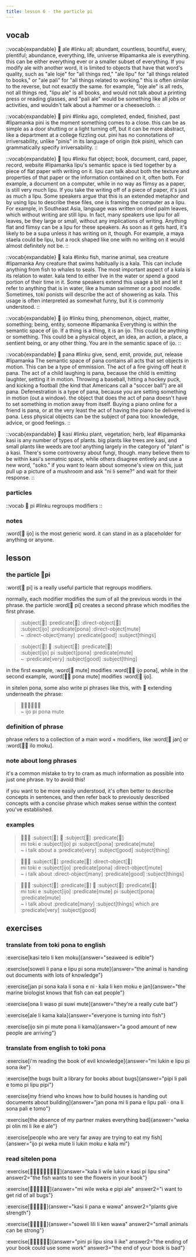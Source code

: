 ```yaml
---
title: lesson 6 - the particle pi
---
```


## vocab
::vocab{expandable}
󱤄 ale
#linku
all; abundant, countless, bountiful, every, plentiful; abundance, everything, life, universe
#lipamanka
ale is everything. this can be either everything ever or a smaller subset of everything. If you modify ale with another word, it is limited to objects that have that word's quality, such as "ale loje" for "all things red," "ale lipu" for "all things related to books," or "ale pali" for "all things related to working." this is often similar to the reverse, but not exactly the same. for example, "loje ale" is all reds, not all things red, "lipu ale" is all books, and would not talk about a printing press or reading glasses, and "pali ale" would be something like all jobs or activities, and wouldn't talk about a hammer or a cheesecloth.
::

::vocab{expandable}
󱥐 pini
#linku
ago, completed, ended, finished, past
#lipamanka
pini is the moment something comes to a close. this can be as simple as a door shutting or a light turning off, but it can be more abstract, like a department at a college fizzling out. pini has no connotations of irriversability, unlike "pinis" in its language of origin (tok pisin), which can grammatically specify irriversability.
::

::vocab{expandable}
󱤪 lipu
#linku
flat object; book, document, card, paper, record, website
#lipamanka
lipu's semantic space is tied together by a piece of flat paper with writing on it. lipu can talk about both the texture and properties of that paper or the information contained on it, often both. For example, a document on a computer, while in no way as flimsy as a paper, is still very much lipu. If you take the writing off of a piece of paper, it's just as much a lipu. Some speakers argue that this is an extended metaphor and by using lipu to describe these files, one is framing the computer as a lipu. For example, in Southeast Asia, language was written on dried palm leaves, which without writing are still lipu. In fact, many speakers use lipu for all leaves, be they large or small, without any implications of writing. Anything flat and flimsy can be a lipu for these speakers. As soon as it gets hard, it's likely to be a supa unless it has writing on it, though. For example, a maya staela could be lipu, but a rock shaped like one with no writing on it would almost definitely not be.
::

::vocab{expandable}
󱤔 kala
#linku
fish, marine animal, sea creature
#lipamanka
Any creature that swims habitually is a kala. This can include anything from fish to whales to seals. The most important aspect of a kala is its relation to water. kala tend to either live in the water or spend a good portion of their time in it. Some speakers extend this usage a bit and let it refer to anything that is in water, like a human swimmer or a pool noodle. Sometimes, toki ponists will describe the act of showering as kala. This usage is often interpreted as somewhat funny, but it is commonly understood.
::

::vocab{expandable}
󱤌 ijo
#linku
thing, phenomenon, object, matter, something; being, entity, someone
#lipamanka
Everything is within the semantic space of ijo. If a thing is a thing, it is an ijo. This could be anything or something. This could be a physical object, an idea, an action, a place, a sentient being, or any other thing. You are in the semantic space of ijo.
::

::vocab{expandable}
󱥌 pana
#linku
give, send, emit, provide, put, release
#lipamanka
The semantic space of pana contains all acts that set objects in motion. This can be a type of emmission. The act of a fire giving off heat it pana. The act of a child laughing is pana, because the child is emitting laughter, setting it in motion. Throwing a baseball, hitting a hockey puck, and kicking a football (the kind that Americans call a "soccer ball") are all pana. Defenestration is a type of pana, because you are setting something in motion (out a window). the object that does the act of pana doesn't have to set something in motion away from itself. Buying a piano online for a friend is pana, or at the very least the act of having the piano be delivered is pana. Less physical objects can be the subject of pana too: knowledge, advice, or good feelings.
::

::vocab{expandable}
󱤗 kasi
#linku
plant, vegetation; herb, leaf
#lipamanka
kasi is any number of types of plants. big plants like trees are kasi, and small plants like weeds are too! anything largely in the category of "plant" is a kasi. There's some controversy about fungi, though. many believe them to be within kasi's sematnic space, while others disagree entirely and use a new word, "soko." if you want to learn about someone's view on this, just pull up a picture of a mushroom and ask "ni li seme?" and wait for their response.
::

### particles
::vocab
󱥍 pi
#linku
regroups modifiers
::

### notes
:word[󱤌 ijo] is the most generic word. it can stand in as a placeholder for anything or anyone.

## lesson
### the particle 󱥍pi
:word[󱥍 pi] is a really useful particle that regroups modifiers.

normally, each modifier modifies the sum of all the previous words in the phrase. the particle :word[󱥍 pi] creates a second phrase which modifies the first phrase.

> :subject[󱤌] :predicate[󱥔] :direct-object[󱤼] \
> :subject[ijo] :predicate[pona] :direct-object[mute] \
> ~ :direct-object[many] :predicate[good] :subject[things]

> :subject[󱤌] 󱥍 :subject[󱥔] :predicate[󱤼] \
> :subject[ijo] pi :subject[pona] :predicate[mute] \
> ~ :predicate[very] :subject[good] :subject[thing]

in the first example, :word[󱤼 mute] modifies :word[󱤌󱥔 ijo pona], while in the second example, :word[󱥔󱤼 pona mute] modifies :word[󱤌 ijo].

in sitelen pona, some also write pi phrases like this, with 󱥍 extending underneath the phrase:

> 󱤌󱥍󱦗󱥔󱤼󱦘 \
> ~ ijo pi pona mute

### definition of phrase
phrase refers to a collection of a main word + modifiers, like :word[󱤑 jan] or :word[󱤎󱤶 ilo moku].

### note about long phrases
it's a common mistake to try to cram as much information as possible into just one phrase. try to avoid this!

if you want to be more easily understood, it's often better to describe concepts in sentences, and then refer back to previously described concepts with a concise phrase which makes sense within the context you've established.

### examples
> 󱤴󱥬󱤉 :subject[󱤌] 󱥍 :subject[󱥔] :predicate[󱤼] \
> mi toki e :subject[ijo] pi :subject[pona] :predicate[mute] \
> ~ i talk about a :predicate[very] :subject[good] :subject[thing]

> 󱤴󱥬󱤉 :subject[󱤌] :predicate[󱥔] :direct-object[󱤼] \
> mi toki e :subject[ijo] :predicate[pona] :direct-object[mute] \
> ~ i talk about :direct-object[many] :predicate[good] :subject[things]

> 󱤴󱥬󱤉 :subject[󱤌] :predicate[󱤼] 󱥍 :subject[󱥔] :predicate[󱤼] \
> mi toki e :subject[ijo] :predicate[mute] pi :subject[pona] :predicate[mute] \
> ~ i talk about :predicate[many] :subject[things] which are :predicate[very] :subject[good]

## exercises
### translate from toki pona to english
:exercise[kasi telo li ken moku]{answer="seaweed is edible"}

:exercise[soweli li pana e lipu pi sona mute]{answer="the animal is handing out documents with lots of knowledge"}

:exercise[jan pi sona kala li sona e ni · kala li ken moku e jan]{answer="the marine biologist knows that fish can eat people"}

:exercise[ona li waso pi suwi mute]{answer="they're a really cute bat"}

:exercise[ale li kama kala]{answer="everyone is turning into fish"}

:exercise[ijo sin pi mute pona li kama]{answer="a good amount of new people are arriving"}

### translate from english to toki pona
:exercise[i'm reading the book of evil knowledge]{answer="mi lukin e lipu pi sona ike"}

:exercise[the bugs built a library for books about bugs]{answer="pipi li pali e tomo pi lipu pipi"}

:exercise[my friend who knows how to build houses is handing out documents about building]{answer="jan pona mi li pana e lipu pali · ona li sona pali e tomo"}

:exercise[the absence of my partner makes everything bad]{answer="weka pi olin mi li ike e ale"}

:exercise[people who are very far away are trying to eat my fish]{answer="ijo pi weka mute li lukin moku e kala mi"}

### read sitelen pona
:exercise[󱤔󱤧󱥷󱤮󱤉󱤗󱥍󱤪󱥞]{answer="kala li wile lukin e kasi pi lipu sina" answer2="the fish wants to see the flowers in your book"}

:exercise[󱤴󱥷󱥶󱤉󱥑󱤄]{answer="mi wile weka e pipi ale" answer2="i want to get rid of all bugs"}

:exercise[󱤗󱤧󱥌󱤉󱥵]{answer="kasi li pana e wawa" answer2="plants give strength"}

:exercise[󱥢󱤨󱤧󱤘󱥵]{answer="soweli lili li ken wawa" answer2="small animals can be strong"}

:exercise[󱥐󱥍󱤪󱥞󱤧󱤍]{answer="pini pi lipu sina li ike" answer2="the ending of your book could use some work" answer3="the end of your book is bad"}
